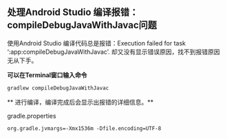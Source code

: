 

## 处理Android Studio 编译报错：compileDebugJavaWithJavac问题

使用Android Studio 编译代码总是报错：Execution failed for task ‘:app:compileDebugJavaWithJavac’. 却又没有显示错误原因，找不到报错原因无从下手。

**可以在Terminal窗口输入命令**

```gradle
gradlew compileDebugJavaWithJavac
```

** 进行编译，编译完成后会显示出报错的详细信息。**





gradle.properties

```
org.gradle.jvmargs=-Xmx1536m -Dfile.encoding=UTF-8
```

